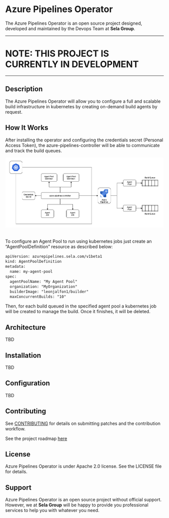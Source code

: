 # Azure Pipelines Operator
The Azure Pipelines Operator is an open source project designed, developed and maintained by the Devops Team at **Sela Group**.

---
# **NOTE: THIS PROJECT IS CURRENTLY IN DEVELOPMENT**
---

## Description

The Azure Pipelines Operator will allow you to configure a full and scalable build infrastructure in kubernetes by creating on-demand build agents by request. 


## How It Works

After installing the operator and configuring the credentials secret (Personal Access Token), the azure-pipelines-controller will be able to communicate and track the build queues.

<kbd>
  <img src="/doc/images/general-diagram.png" width="600">
</kbd><br/><br/>

To configure an Agent Pool to run using kubernetes jobs just create an “AgentPoolDefinition” resource as described below:

```
apiVersion: azurepipelines.sela.com/v1beta1
kind: AgentPoolDefinition
metadata:
  name: my-agent-pool
spec:
  agentPoolName: "My Agent Pool"        
  organization: "MyOrganization"
  builderImage: "leonjalfon1/builder"
  maxConcurrentBuilds: "10"
```

Then, for each build queued in the specified agent pool a kubernetes job will be created to manage the build. Once it finishes, it will be deleted.

## Architecture

TBD


## Installation

TBD


## Configuration

TBD


## Contributing

See [CONTRIBUTING](doc/CONTRIBUTING.md) for details on submitting patches and the contribution workflow.

See the project roadmap [here](doc/ROADMAP.md)


## License

Azure Pipelines Operator is under Apache 2.0 license. See the LICENSE file for details.


## Support

Azure Pipelines Operator is an open source project without official support. However, we at **Sela Group** will be happy to provide you professional services to help you with whatever you need.
